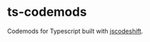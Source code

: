 # ts-codemods

Codemods for Typescript built with [jscodeshift](https://github.com/facebook/jscodeshift).
